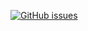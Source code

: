 
[![GitHub issues](https://img.shields.io/github/issues/chamarasanjeewa/npm-try-out)](https://github.com/chamarasanjeewa/npm-try-out/issues)
